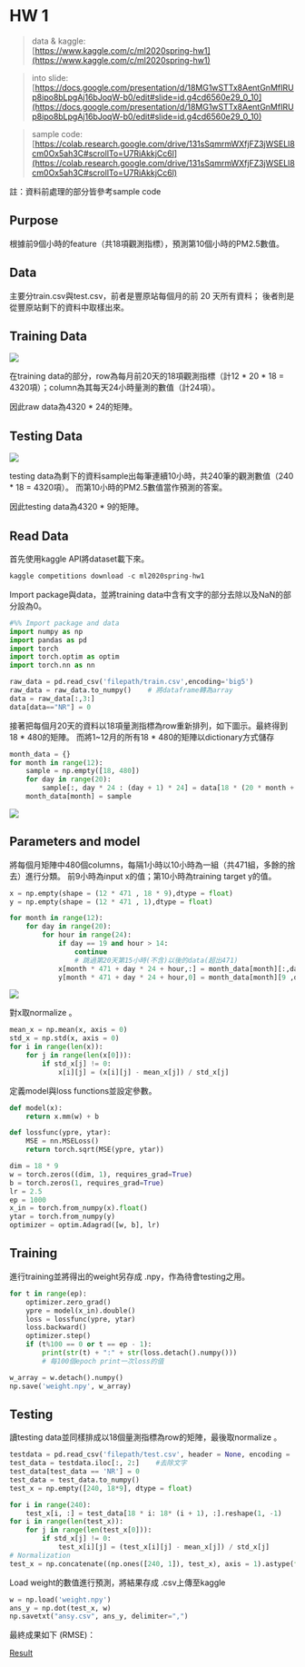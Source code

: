 # HW 1

> data & kaggle:  
[https://www.kaggle.com/c/ml2020spring-hw1](https://www.kaggle.com/c/ml2020spring-hw1)

> into slide:  
[https://docs.google.com/presentation/d/18MG1wSTTx8AentGnMfIRUp8ipo8bLpgAj16bJoqW-b0/edit#slide=id.g4cd6560e29_0_10](https://docs.google.com/presentation/d/18MG1wSTTx8AentGnMfIRUp8ipo8bLpgAj16bJoqW-b0/edit#slide=id.g4cd6560e29_0_10)

> sample code:  
[https://colab.research.google.com/drive/131sSqmrmWXfjFZ3jWSELl8cm0Ox5ah3C#scrollTo=U7RiAkkjCc6l](https://colab.research.google.com/drive/131sSqmrmWXfjFZ3jWSELl8cm0Ox5ah3C#scrollTo=U7RiAkkjCc6l)

註：資料前處理的部分皆參考sample code

## Purpose

根據前9個小時的feature（共18項觀測指標），預測第10個小時的PM2.5數值。

## Data

主要分train.csv與test.csv，前者是豐原站每個月的前 20 天所有資料；
後者則是從豐原站剩下的資料中取樣出來。

## Training Data

<img src = "https://abner0627.github.io/ML-Lecture/HW%201/img/Untitled.png">  

在training data的部分，row為每月前20天的18項觀測指標（計12 * 20 * 18 = 4320項）；column為其每天24小時量測的數值（計24項）。

因此raw data為4320 * 24的矩陣。

## Testing Data

<img src = "https://abner0627.github.io/ML-Lecture/HW%201/img/Untitled%201.png">  

testing data為剩下的資料sample出每筆連續10小時，共240筆的觀測數值（240 * 18 = 4320項）。
而第10小時的PM2.5數值當作預測的答案。

因此testing data為4320 * 9的矩陣。

## Read Data

首先使用kaggle API將dataset載下來。

```jsx
kaggle competitions download -c ml2020spring-hw1
```

Import package與data，並將training data中含有文字的部分去除以及NaN的部分設為0。

```python
#%% Import package and data
import numpy as np
import pandas as pd
import torch
import torch.optim as optim
import torch.nn as nn

raw_data = pd.read_csv('filepath/train.csv',encoding='big5')
raw_data = raw_data.to_numpy()    # 將dataframe轉為array
data = raw_data[:,3:]
data[data=="NR"] = 0
```

接著把每個月20天的資料以18項量測指標為row重新排列，如下圖示。最終得到18 * 480的矩陣。
而將1~12月的所有18 * 480的矩陣以dictionary方式儲存

```python
month_data = {}
for month in range(12):
    sample = np.empty([18, 480])
    for day in range(20):
        sample[:, day * 24 : (day + 1) * 24] = data[18 * (20 * month + day) : 18 * (20 * month + day + 1), :]
    month_data[month] = sample
```

<img src = "https://abner0627.github.io/ML-Lecture/HW%201/img/Untitled%202.png">  

## Parameters and model

將每個月矩陣中480個columns，每隔1小時以10小時為一組（共471組，多餘的捨去）進行分類。
前9小時為input x的值；第10小時為training target y的值。

```python
x = np.empty(shape = (12 * 471 , 18 * 9),dtype = float)
y = np.empty(shape = (12 * 471 , 1),dtype = float)

for month in range(12): 
    for day in range(20): 
        for hour in range(24):   
            if day == 19 and hour > 14:
                continue
                # 跳過第20天第15小時(不含)以後的data(超出471)
            x[month * 471 + day * 24 + hour,:] = month_data[month][:,day * 24 + hour : day * 24 + hour + 9].reshape(1,-1)
            y[month * 471 + day * 24 + hour,0] = month_data[month][9 ,day * 24 + hour + 9]
```

<img src = "https://abner0627.github.io/ML-Lecture/HW%201/img/Untitled%203.png">  

對x取normalize 。

```python
mean_x = np.mean(x, axis = 0)
std_x = np.std(x, axis = 0)
for i in range(len(x)):
    for j in range(len(x[0])):
        if std_x[j] != 0:
            x[i][j] = (x[i][j] - mean_x[j]) / std_x[j]
```

定義model與loss functions並設定參數。

```python
def model(x):
    return x.mm(w) + b

def lossfunc(ypre, ytar):
    MSE = nn.MSELoss()
    return torch.sqrt(MSE(ypre, ytar))

dim = 18 * 9
w = torch.zeros((dim, 1), requires_grad=True)
b = torch.zeros(1, requires_grad=True)
lr = 2.5
ep = 1000
x_in = torch.from_numpy(x).float()
ytar = torch.from_numpy(y)
optimizer = optim.Adagrad([w, b], lr)
```

## Training

進行training並將得出的weight另存成 .npy，作為待會testing之用。

```python
for t in range(ep):
    optimizer.zero_grad()
    ypre = model(x_in).double()
    loss = lossfunc(ypre, ytar)
    loss.backward()   
    optimizer.step()
    if (t%100 == 0 or t == ep - 1):
        print(str(t) + ":" + str(loss.detach().numpy()))
		# 每100個epoch print一次loss的值

w_array = w.detach().numpy()
np.save('weight.npy', w_array)
```

## Testing

讀testing data並同樣排成以18個量測指標為row的矩陣，最後取normalize 。

```python
testdata = pd.read_csv('filepath/test.csv', header = None, encoding = 'big5')
test_data = testdata.iloc[:, 2:]    #去除文字
test_data[test_data == 'NR'] = 0
test_data = test_data.to_numpy()
test_x = np.empty([240, 18*9], dtype = float)

for i in range(240):
    test_x[i, :] = test_data[18 * i: 18* (i + 1), :].reshape(1, -1)
for i in range(len(test_x)):
    for j in range(len(test_x[0])):
        if std_x[j] != 0:
            test_x[i][j] = (test_x[i][j] - mean_x[j]) / std_x[j]
# Normalization
test_x = np.concatenate((np.ones([240, 1]), test_x), axis = 1).astype(float)
```

Load weight的數值進行預測，將結果存成 .csv上傳至kaggle

```python
w = np.load('weight.npy')
ans_y = np.dot(test_x, w)
np.savetxt("ansy.csv", ans_y, delimiter=",")
```

最終成果如下 (RMSE)：  

[Result](https://www.notion.so/6a7fbb1a2819451fb3d99fb0dc4f5fb5)
